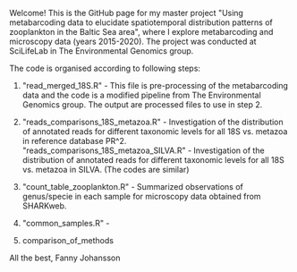 Welcome! 
This is the GitHub page for my master project "Using metabarcoding data to elucidate spatiotemporal distribution
patterns of zooplankton in the Baltic Sea area", where I explore metabarcoding and microscopy data (years 2015-2020). 
The project was conducted at SciLifeLab in The Environmental Genomics group.

The code is organised according to following steps:

1. "read_merged_18S.R" - This file is pre-processing of the metabarcoding data and the code is a modified pipeline from
   The Environmental Genomics group. The output are processed files to use in step 2. 

2. "reads_comparisons_18S_metazoa.R" - Investigation of the distribution of annotated reads for different taxonomic levels for all 18S vs. metazoa in reference database PR^2.
   "reads_comparisons_18S_metazoa_SILVA.R" - Investigation of the distribution of annotated reads for different taxonomic levels for all 18S vs. metazoa in SILVA.
   (The codes are similar)

5. "count_table_zooplankton.R" - Summarized observations of genus/specie in each sample for microscopy data obtained from SHARKweb. 

6. "common_samples.R" - 

7. comparison_of_methods

All the best, 
Fanny Johansson 
